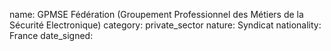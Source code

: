 name: GPMSE Fédération (Groupement Professionnel des Métiers de la Sécurité Electronique)
category: private_sector
nature:  Syndicat 
nationality: France
date_signed:
    